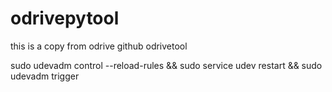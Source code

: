 # odrivepytool
this is a copy from odrive github odrivetool



sudo udevadm control --reload-rules && sudo service udev restart && sudo udevadm trigger
